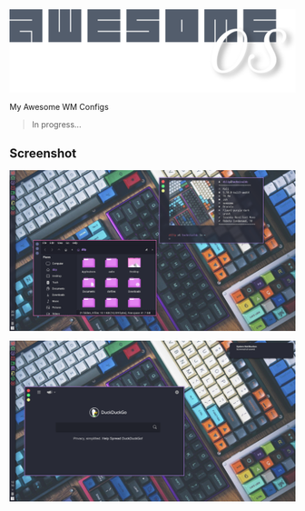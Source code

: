 
<div align="center">
	<img src="https://github.com/TechnicalDC/AwesomeOS/blob/main/images/aos.png" alt="">
</div>

My Awesome WM Configs

> In progress...

## Screenshot
![screenshot](https://github.com/TechnicalDC/AwesomeOS/blob/main/images/2021-11-03-203432_1366x768_scrot.png)

![screenshot](https://github.com/TechnicalDC/AwesomeOS/blob/main/images/2021-10-24-121006_1366x768_scrot.png)
